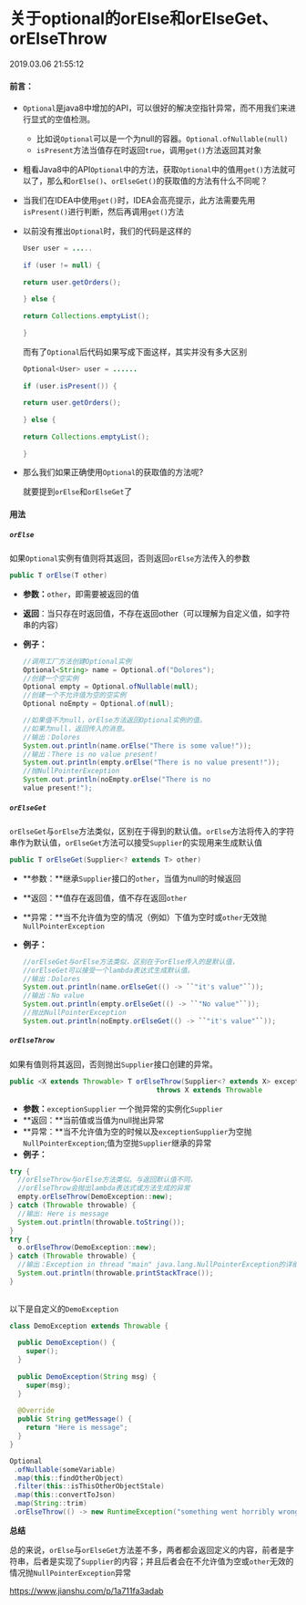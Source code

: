 # 关于optional的orElse和orElseGet、orElseThrow

2019.03.06 21:55:12

#### 前言：

- `Optional`是java8中增加的API，可以很好的解决空指针异常，而不用我们来进行显式的空值检测。

  - 比如说`Optional`可以是一个为null的容器。`Optional.ofNullable(null)`
  - `isPresent`方法当值存在时返回`true`，调用`get()`方法返回其对象

- 粗看Java8中的API`Optional`中的方法，获取`Optional`中的值用`get()`方法就可以了，那么和`orElse()`、`orElseGet()`的获取值的方法有什么不同呢？

- 当我们在IDEA中使用`get()`时，IDEA会高亮提示，此方法需要先用`isPresent()`进行判断，然后再调用`get()`方法

- 以前没有推出`Optional`时，我们的代码是这样的

  

  ```java
  User user = .....
   
  if (user != null) {
   
  return user.getOrders();
   
  } else {
   
  return Collections.emptyList();
   
  }
  ```

  而有了`Optional`后代码如果写成下面这样，其实并没有多大区别

  

  ```java
  Optional<User> user = ......
   
  if (user.isPresent()) {
   
  return user.getOrders();
   
  } else {
   
  return Collections.emptyList();
   
  }
  ```

- 那么我们如果正确使用`Optional`的获取值的方法呢?

  就要提到`orElse`和`orElseGet`了

#### 用法

##### `orElse`

如果`Optional`实例有值则将其返回，否则返回`orElse`方法传入的参数



```java
public T orElse(T other)
```

- **参数：**`other`，即需要被返回的值

- **返回**：当只存在时返回值，不存在返回other（可以理解为自定义值，如字符串的内容）

- **例子：**

  

  ```java
  //调用工厂方法创建Optional实例
  Optional<String> name = Optional.of("Dolores");
  //创建一个空实例
  Optional empty = Optional.ofNullable(null);
  //创建一个不允许值为空的空实例
  Optional noEmpty = Optional.of(null);
  ```

  

  ```java
  //如果值不为null，orElse方法返回Optional实例的值。
  //如果为null，返回传入的消息。
  //输出：Dolores
  System.out.println(name.orElse("There is some value!"));
  //输出：There is no value present!
  System.out.println(empty.orElse("There is no value present!"));
  //抛NullPointerException
  System.out.println(noEmpty.orElse("There is no 
  value present!");
  ```

##### `orElseGet`

`orElseGet`与`orElse`方法类似，区别在于得到的默认值。`orElse`方法将传入的字符串作为默认值，`orElseGet`方法可以接受`Supplier`的实现用来生成默认值



```java
public T orElseGet(Supplier<? extends T> other)
```

- **参数：**继承`Supplier`接口的`other`，当值为null的时候返回

- **返回：**值存在返回值，值不存在返回`other`

- **异常：**当不允许值为空的情况（例如）下值为空时或`other`无效抛`NullPointerException`

- **例子：**

  

  ```java
  //orElseGet与orElse方法类似，区别在于orElse传入的是默认值，
  //orElseGet可以接受一个lambda表达式生成默认值。
  //输出：Dolores
  System.out.println(name.orElseGet(() -> ``"it's value"``));
  //输出：No value
  System.out.println(empty.orElseGet(() -> ``"No value"``));
  //抛出NullPointerException
  System.out.println(noEmpty.orElseGet(() -> ``"it's value"``));
  ```

##### `orElseThrow`

如果有值则将其返回，否则抛出`Supplier`接口创建的异常。

```java
public <X extends Throwable> T orElseThrow(Supplier<? extends X> exceptionSupplier)
                                    throws X extends Throwable
```

- **参数：**`exceptionSupplier` 一个抛异常的实例化`Supplier`
- **返回：**当前值或当值为null抛出异常
- **异常：**当不允许值为空的时候以及`exceptionSupplier`为空抛`NullPointerException`;值为空抛`Supplier`继承的异常
- **例子：**

```java
try {
  //orElseThrow与orElse方法类似。与返回默认值不同，
  //orElseThrow会抛出lambda表达式或方法生成的异常 
  empty.orElseThrow(DemoException::new);
} catch (Throwable throwable) {
  //输出: Here is message
  System.out.println(throwable.toString());
} 
try {
  o.orElseThrow(DemoException::new);
} catch (Throwable throwable) {
  //输出：Exception in thread "main" java.lang.NullPointerException的详细信息
  System.out.println(throwable.printStackTrace());
}
   
```

以下是自定义的`DemoException`

```java
class DemoException extends Throwable {
 
  public DemoException() {
    super();
  }
 
  public DemoException(String msg) {
    super(msg);
  }
 
  @Override
  public String getMessage() {
    return "Here is message";
  }
}
```

```java
Optional
 .ofNullable(someVariable)
 .map(this::findOtherObject)
 .filter(this::isThisOtherObjectStale)
 .map(this::convertToJson)
 .map(String::trim)
 .orElseThrow(() -> new RuntimeException("something went horribly wrong."));
```

**总结**

总的来说，`orElse`与`orElseGet`方法差不多，两者都会返回定义的内容，前者是字符串，后者是实现了`Supplier`的内容；并且后者会在不允许值为空或`other`无效的情况抛`NullPointerException`异常



  



https://www.jianshu.com/p/1a711fa3adab